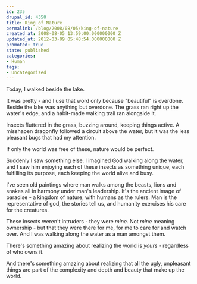```yaml
---
id: 235
drupal_id: 4350
title: King of Nature
permalink: /blog/2008/08/05/king-of-nature
created_at: 2008-08-05 13:59:00.000000000 Z
updated_at: 2012-03-09 05:48:54.000000000 Z
promoted: true
state: published
categories:
- Human
tags:
- Uncategorized
---
```

Today, I walked beside the lake.

It was pretty - and I use that word only because "beautiful" is overdone. Beside the lake was anything but overdone. The grass ran right up the water's edge, and a habit-made walking trail ran alongside it.

Insects fluttered in the grass, buzzing around, keeping things active. A misshapen dragonfly followed a circuit above the water, but it was the less pleasant bugs that had my attention.

If only the world was free of these, nature would be perfect.

Suddenly I saw something else. I imagined God walking along the water, and I saw him enjoying each of these insects as something unique, each fulfilling its purpose, each keeping the world alive and busy.

I've seen old paintings where man walks among the beasts, lions and snakes all in harmony under man's leadership. It's the ancient image of paradise - a kingdom of nature, with humans as the rulers. Man is the representative of god, the stories tell us, and humanity exercises his care for the creatures.

These insects weren't intruders - they were <em>mine</em>. Not <em>mine</em> meaning ownership - but that they were there for me, for me to care for and watch over. And I was walking along the water as a man amongst them.

There's something amazing about realizing the world is <em>yours</em> - regardless of who owns it.

And there's something amazing about realizing that all the ugly, unpleasant things are part of the complexity and depth and beauty that make up the world.
